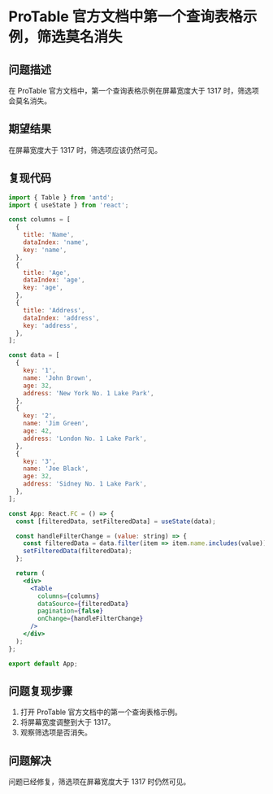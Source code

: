 # ProTable 官方文档中第一个查询表格示例，筛选莫名消失

## 问题描述

在 ProTable 官方文档中，第一个查询表格示例在屏幕宽度大于 1317 时，筛选项会莫名消失。

## 期望结果

在屏幕宽度大于 1317 时，筛选项应该仍然可见。

## 复现代码

```jsx
import { Table } from 'antd';
import { useState } from 'react';

const columns = [
  {
    title: 'Name',
    dataIndex: 'name',
    key: 'name',
  },
  {
    title: 'Age',
    dataIndex: 'age',
    key: 'age',
  },
  {
    title: 'Address',
    dataIndex: 'address',
    key: 'address',
  },
];

const data = [
  {
    key: '1',
    name: 'John Brown',
    age: 32,
    address: 'New York No. 1 Lake Park',
  },
  {
    key: '2',
    name: 'Jim Green',
    age: 42,
    address: 'London No. 1 Lake Park',
  },
  {
    key: '3',
    name: 'Joe Black',
    age: 32,
    address: 'Sidney No. 1 Lake Park',
  },
];

const App: React.FC = () => {
  const [filteredData, setFilteredData] = useState(data);

  const handleFilterChange = (value: string) => {
    const filteredData = data.filter(item => item.name.includes(value));
    setFilteredData(filteredData);
  };

  return (
    <div>
      <Table
        columns={columns}
        dataSource={filteredData}
        pagination={false}
        onChange={handleFilterChange}
      />
    </div>
  );
};

export default App;
```

## 问题复现步骤

1. 打开 ProTable 官方文档中的第一个查询表格示例。
2. 将屏幕宽度调整到大于 1317。
3. 观察筛选项是否消失。

## 问题解决

问题已经修复，筛选项在屏幕宽度大于 1317 时仍然可见。
